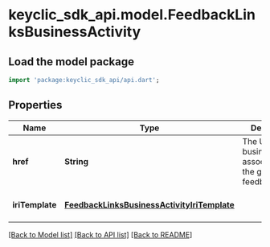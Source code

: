 # keyclic_sdk_api.model.FeedbackLinksBusinessActivity

## Load the model package
```dart
import 'package:keyclic_sdk_api/api.dart';
```

## Properties
Name | Type | Description | Notes
------------ | ------------- | ------------- | -------------
**href** | **String** | The URI of the businessActivity associated to the given feedback. | [optional] [default to null]
**iriTemplate** | [**FeedbackLinksBusinessActivityIriTemplate**](FeedbackLinksBusinessActivityIriTemplate.md) |  | [optional] [default to null]

[[Back to Model list]](../README.md#documentation-for-models) [[Back to API list]](../README.md#documentation-for-api-endpoints) [[Back to README]](../README.md)


